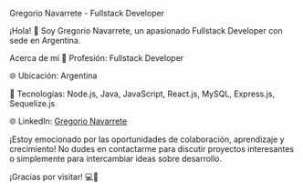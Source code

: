 Gregorio Navarrete - Fullstack Developer


¡Hola! 👋 Soy Gregorio Navarrete, un apasionado Fullstack Developer con sede en Argentina.

Acerca de mí
💼 Profesión: Fullstack Developer

🌐 Ubicación: Argentina

🚀 Tecnologías: Node.js, Java, JavaScript, React.js, MySQL, Express.js, Sequelize.js

🌐 LinkedIn: [Gregorio Navarrete](https://www.linkedin.com/in/gregorio-navarrete/)



¡Estoy emocionado por las oportunidades de colaboración, aprendizaje y crecimiento! No dudes en contactarme para discutir proyectos interesantes o simplemente para intercambiar ideas sobre desarrollo.

¡Gracias por visitar! 💻🚀

